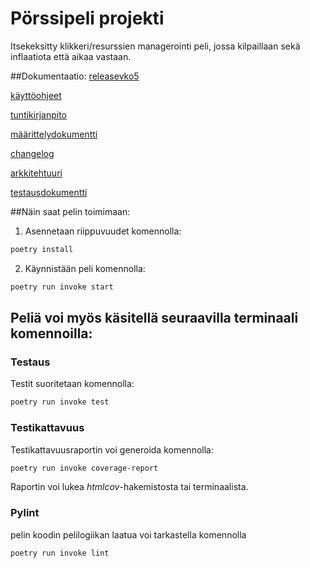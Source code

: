 
# Pörssipeli projekti
Itsekeksitty klikkeri/resurssien managerointi peli, jossa kilpaillaan sekä inflaatiota että aikaa vastaan.

##Dokumentaatio:
[releasevko5](https://github.com/sepaww/ot-harjoitustyo/releases/tag/viikko5)

[käyttöohjeet](dokumentaatio/käyttöohjeet.md)

[tuntikirjanpito](dokumentaatio/tuntikirjanpito.md)

[määrittelydokumentti](dokumentaatio/vaatimusmaarittely.md)

[changelog](dokumentaatio/changelog.md)

[arkkitehtuuri](dokumentaatio/arkkitehtuuri.md)

[testausdokumentti](dokumentaatio/testaus.md)

##Näin saat pelin toimimaan:

1. Asennetaan riippuvuudet komennolla:

```bash
poetry install
```

2. Käynnistään peli komennolla:

```bash
poetry run invoke start
```

## Peliä voi myös käsitellä seuraavilla terminaali komennoilla:


### Testaus

Testit suoritetaan komennolla:

```bash
poetry run invoke test
```

### Testikattavuus

Testikattavuusraportin voi generoida komennolla:

```bash
poetry run invoke coverage-report
```

Raportin voi lukea _htmlcov_-hakemistosta tai terminaalista.

### Pylint

pelin koodin pelilogiikan laatua voi tarkastella komennolla

```bash
poetry run invoke lint
```
